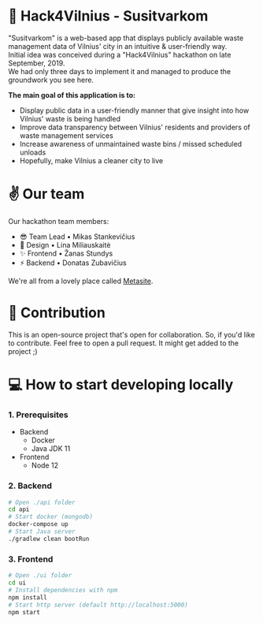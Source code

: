 # 🧹 Hack4Vilnius - Susitvarkom

"Susitvarkom" is a web-based app that displays publicly available waste management
data of Vilnius' city in an intuitive & user-friendly way.  
Initial idea was conceived during a "Hack4Vilnius" hackathon on late September, 2019.  
We had only three days to implement it and managed to produce the groundwork you see here.

**The main goal of this application is to:**

- Display public data in a user-friendly manner that give insight into how Vilnius' waste is being handled
- Improve data transparency between Vilnius' residents and providers of waste management services
- Increase awareness of unmaintained waste bins / missed scheduled unloads
- Hopefully, make Vilnius a cleaner city to live

# ✌ Our team

Our hackathon team members:

- 😎 Team Lead • Mikas Stankevičius
- 🎨 Design • Lina Miliauskaitė
- ✨ Frontend • Žanas Stundys
- ⚡ Backend • Donatas Zubavičius

We're all from a lovely place called [Metasite](https://www.metasite.net/).

# 🤝 Contribution

This is an open-source project that's open for collaboration. So, if you'd like to contribute. Feel free to open a pull request. It might get added to the project ;)

# 💻 How to start developing locally

### 1. Prerequisites

- Backend
  - Docker
  - Java JDK 11
- Frontend
  - Node 12

### 2. Backend

```sh
# Open ./api folder
cd api
# Start docker (mongodb)
docker-compose up
# Start Java server
./gradlew clean bootRun
```

### 3. Frontend

```sh
# Open ./ui folder
cd ui
# Install dependencies with npm
npm install
# Start http server (default http://localhost:5000)
npm start
```
